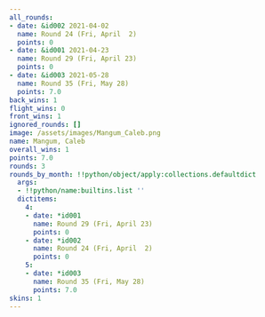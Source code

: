```yaml
---
all_rounds:
- date: &id002 2021-04-02
  name: Round 24 (Fri, April  2)
  points: 0
- date: &id001 2021-04-23
  name: Round 29 (Fri, April 23)
  points: 0
- date: &id003 2021-05-28
  name: Round 35 (Fri, May 28)
  points: 7.0
back_wins: 1
flight_wins: 0
front_wins: 1
ignored_rounds: []
image: /assets/images/Mangum_Caleb.png
name: Mangum, Caleb
overall_wins: 1
points: 7.0
rounds: 3
rounds_by_month: !!python/object/apply:collections.defaultdict
  args:
  - !!python/name:builtins.list ''
  dictitems:
    4:
    - date: *id001
      name: Round 29 (Fri, April 23)
      points: 0
    - date: *id002
      name: Round 24 (Fri, April  2)
      points: 0
    5:
    - date: *id003
      name: Round 35 (Fri, May 28)
      points: 7.0
skins: 1
---
```

